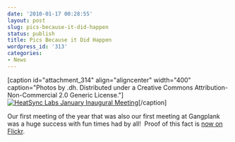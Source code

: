 ```yaml
---
date: '2010-01-17 00:28:55'
layout: post
slug: pics-because-it-did-happen
status: publish
title: Pics Because it Did Happen
wordpress_id: '313'
categories:
- News
---
```


[caption id="attachment_314" align="aligncenter" width="400" caption="Photos by .dh.  Distributed under a Creative Commons Attribution-Non-Commercial 2.0 Generic License."][![HeatSync Labs January Inaugural Meeting](http://www.heatsynclabs.org/wp-content/uploads/2010/01/hsl_january.jpg)](http://www.flickr.com/photos/25968780@N03/sets/72157623219433140/)[/caption]

Our first meeting of the year that was also our first meeting at Gangplank was a huge success with fun times had by all!  Proof of this fact is [now on Flickr](http://www.flickr.com/photos/25968780@N03/4277770389/in/set-72157623219433140/).
